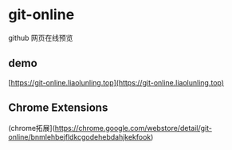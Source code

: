 # git-online
github 网页在线预览

## demo
[https://git-online.liaolunling.top](https://git-online.liaolunling.top)

## Chrome Extensions
(chrome拓展](https://chrome.google.com/webstore/detail/git-online/bnmlehbejfldkcgodehebdahjkekfook)
